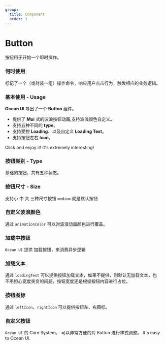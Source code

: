 ```yaml
---
group:
  title: Component
  order: 1
---
```


# Button

按钮用于开始一个即时操作。

### 何时使用

标记了一个（或封装一组）操作命令，响应用户点击行为，触发相应的业务逻辑。

### 基本使用 - Usage

**Ocean UI** 导出了一个 **Button** 组件。

- 提供了 **Mui** 式的波浪按钮动画,支持波浪颜色自定义。
- 支持五种不同的 **type**。
- 支持受控 **Loading**、以及自定义 **Loading Text**。
- 支持按钮左右 **Icon**。

Click and enjoy it! It's extremely interesting!

<code src="./document/Basic.tsx"></code>

### 按钮类别 - Type

基础的按钮，共有五种状态。

<code src="./document/BasicButton.tsx"></code>

### 按钮尺寸 - Size

支持小 中 大 三种尺寸按钮 `medium` 就是默认按钮

<code src="./document/SizeButton.tsx"></code>

### 自定义波浪颜色

通过 `animationColor` 可以对波浪动画颜色进行覆盖。

<code src="./document/Animation.tsx"></code>

### 加载中按钮

`Ocean UI` 提供 加载按钮，来消费异步逻辑

<code src="./document/LoadingButton.tsx"></code>

### 加载文本

通过 `loadingText` 可以提供按钮加载文本，如果不提供，则默认无加载文本，也不用担心宽度突变的问题，按钮宽度还是根据按钮内容进行占位。

<code src="./document/loadingText.tsx"></code>

### 按钮图标

通过 `leftIcon`、`rightIcon` 可以提供按钮左、右图标。

<code src="./document/iconButton.tsx"></code>

### 自定义按钮

`Ocean UI` 的 Core System， 可以非常方便的对 Button 进行样式调整。 It's easy to Ocean UI.

<code src="./document/custom.tsx"></code>
